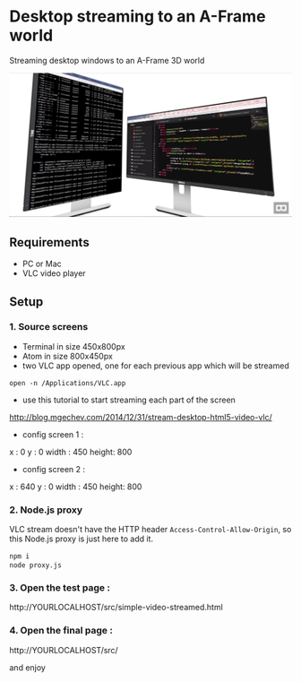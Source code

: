 # Desktop streaming to an A-Frame world

Streaming desktop windows to an A-Frame 3D world

![screenshot](screenshots/view.png)

## Requirements

- PC or Mac
- VLC video player

## Setup

### 1. Source screens

- Terminal in size 450x800px
- Atom in size 800x450px
- two VLC app opened, one for each previous app which will be streamed

```
open -n /Applications/VLC.app
```

- use this tutorial to start streaming each part of the screen

http://blog.mgechev.com/2014/12/31/stream-desktop-html5-video-vlc/

- config screen 1 :

x : 0
y : 0
width : 450
height: 800

- config screen 2 :

x : 640
y : 0
width : 450
height: 800

### 2. Node.js proxy

VLC stream doesn't have the HTTP header `Access-Control-Allow-Origin`, so this Node.js proxy is just here to add it.

```
npm i
node proxy.js
```

### 3. Open the test page :

http://YOURLOCALHOST/src/simple-video-streamed.html

### 4. Open the final page :

http://YOURLOCALHOST/src/

and enjoy
